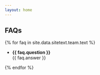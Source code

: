 ```yaml
---
layout: home
---
```


## FAQs

{% for faq in site.data.sitetext.team.text %}
- **{{ faq.question }}**  
  {{ faq.answer }}

{% endfor %}